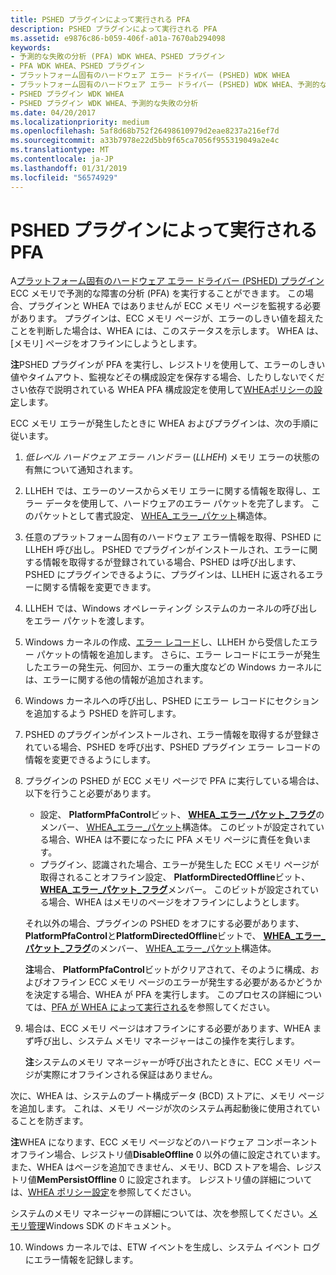 ```yaml
---
title: PSHED プラグインによって実行される PFA
description: PSHED プラグインによって実行される PFA
ms.assetid: e9876c86-b059-406f-a01a-7670ab294098
keywords:
- 予測的な失敗の分析 (PFA) WDK WHEA、PSHED プラグイン
- PFA WDK WHEA、PSHED プラグイン
- プラットフォーム固有のハードウェア エラー ドライバー (PSHED) WDK WHEA
- プラットフォーム固有のハードウェア エラー ドライバー (PSHED) WDK WHEA、予測的な失敗の分析
- PSHED プラグイン WDK WHEA
- PSHED プラグイン WDK WHEA、予測的な失敗の分析
ms.date: 04/20/2017
ms.localizationpriority: medium
ms.openlocfilehash: 5af8d68b752f26498610979d2eae8237a216ef7d
ms.sourcegitcommit: a33b7978e22d5bb9f65ca7056f955319049a2e4c
ms.translationtype: MT
ms.contentlocale: ja-JP
ms.lasthandoff: 01/31/2019
ms.locfileid: "56574929"
---
```

# <a name="pfa-performed-by-a-pshed-plug-in"></a>PSHED プラグインによって実行される PFA


A[プラットフォーム固有のハードウェア エラー ドライバー (PSHED) プラグイン](platform-specific-hardware-error-driver-plug-ins2.md)ECC メモリで予測的な障害の分析 (PFA) を実行することができます。 この場合、プラグインと WHEA ではありませんが ECC メモリ ページを監視する必要があります。 プラグインは、ECC メモリ ページが、エラーのしきい値を超えたことを判断した場合は、WHEA には、このステータスを示します。 WHEA は、[メモリ] ページをオフラインにしようとします。

**注**PSHED プラグインが PFA を実行し、レジストリを使用して、エラーのしきい値やタイムアウト、監視などその構成設定を保存する場合、したりしないでください依存で説明されている WHEA PFA 構成設定を使用して[WHEAポリシーの設定](whea-pfa-registry-settings.md)します。



ECC メモリ エラーが発生したときに WHEA およびプラグインは、次の手順に従います。

1.  *低レベル ハードウェア エラー ハンドラー* (*LLHEH*) メモリ エラーの状態の有無について通知されます。

2.  LLHEH では、エラーのソースからメモリ エラーに関する情報を取得し、エラー データを使用して、ハードウェアのエラー パケットを完了します。 このパケットとして書式設定、 [WHEA\_エラー\_パケット](https://msdn.microsoft.com/library/windows/hardware/ff560465)構造体。

3.  任意のプラットフォーム固有のハードウェア エラー情報を取得、PSHED に LLHEH 呼び出し。 PSHED でプラグインがインストールされ、エラーに関する情報を取得するが登録されている場合、PSHED は呼び出します、PSHED にプラグインできるように、プラグインは、LLHEH に返されるエラーに関する情報を変更できます。

4.  LLHEH では、Windows オペレーティング システムのカーネルの呼び出しをエラー パケットを渡します。

5.  Windows カーネルの作成、[エラー レコード](error-records.md)し、LLHEH から受信したエラー パケットの情報を追加します。 さらに、エラー レコードにエラーが発生したエラーの発生元、何回か、エラーの重大度などの Windows カーネルには、エラーに関する他の情報が追加されます。

6.  Windows カーネルへの呼び出し、PSHED にエラー レコードにセクションを追加するよう PSHED を許可します。

7.  PSHED のプラグインがインストールされ、エラー情報を取得するが登録されている場合、PSHED を呼び出す、PSHED プラグイン エラー レコードの情報を変更できるようにします。

8.  プラグインの PSHED が ECC メモリ ページで PFA に実行している場合は、以下を行うこと必要があります。

    -   設定、 **PlatformPfaControl**ビット、 [ **WHEA\_エラー\_パケット\_フラグ**](https://msdn.microsoft.com/library/windows/hardware/ff560472)のメンバー、 [WHEA\_エラー\_パケット](https://msdn.microsoft.com/library/windows/hardware/ff560465)構造体。 このビットが設定されている場合、WHEA は不要になったに PFA メモリ ページに責任を負います。
    -   プラグイン、認識された場合、エラーが発生した ECC メモリ ページが取得されることオフライン設定、 **PlatformDirectedOffline**ビット、 [ **WHEA\_エラー\_パケット\_フラグ**](https://msdn.microsoft.com/library/windows/hardware/ff560472)メンバー。 このビットが設定されている場合、WHEA はメモリのページをオフラインにしようとします。

    それ以外の場合、プラグインの PSHED をオフにする必要があります、 **PlatformPfaControl**と**PlatformDirectedOffline**ビットで、 [ **WHEA\_エラー\_パケット\_フラグ**](https://msdn.microsoft.com/library/windows/hardware/ff560472)のメンバー、 [WHEA\_エラー\_パケット](https://msdn.microsoft.com/library/windows/hardware/ff560465)構造体。

    **注**場合、 **PlatformPfaControl**ビットがクリアされて、そのように構成、およびオフライン ECC メモリ ページのエラーが発生する必要があるかどうかを決定する場合、WHEA が PFA を実行します。 このプロセスの詳細については、[PFA が WHEA によって実行される](pfa-performed-by-whea.md)を参照してください。



9.  場合は、ECC メモリ ページはオフラインにする必要があります、WHEA まず呼び出し、システム メモリ マネージャーはこの操作を実行します。

    **注**システムのメモリ マネージャーが呼び出されたときに、ECC メモリ ページが実際にオフラインされる保証はありません。




次に、WHEA は、システムのブート構成データ (BCD) ストアに、メモリ ページを追加します。 これは、メモリ ページが次のシステム再起動後に使用されていることを防ぎます。

**注**WHEA になります、ECC メモリ ページなどのハードウェア コンポーネント オフライン場合、レジストリ値**DisableOffline** 0 以外の値に設定されています。 また、WHEA はページを追加できません、メモリ、BCD ストアを場合、レジストリ値**MemPersistOffline** 0 に設定されます。 レジストリ値の詳細については、[WHEA ポリシー設定](whea-pfa-registry-settings.md)を参照してください。



システムのメモリ マネージャーの詳細については、次を参照してください。[メモリ管理](https://go.microsoft.com/fwlink/p/?linkid=140723)Windows SDK のドキュメント。


10. Windows カーネルでは、ETW イベントを生成し、システム イベント ログにエラー情報を記録します。








